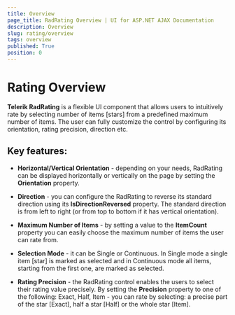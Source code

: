 ```yaml
---
title: Overview
page_title: RadRating Overview | UI for ASP.NET AJAX Documentation
description: Overview
slug: rating/overview
tags: overview
published: True
position: 0
---
```


# Rating Overview

**Telerik RadRating** is a flexible UI component that allows users to intuitively rate by selecting number of items [stars] from a predefined maximum number of items. The user can fully customize the control by configuring its orientation, rating precision, direction etc.

## Key features:

* **Horizontal/Vertical Orientation** - depending on your needs, RadRating can be displayed horizontally or vertically on the page by setting the **Orientation** property.

* **Direction** - you can configure the RadRating to reverse its standard direction using its **IsDirectionReversed** property. The standard direction is from left to right (or from top to bottom if it has vertical orientation).

* **Maximum Number of Items** - by setting a value to the **ItemCount** property you can easily choose the maximum number of items the user can rate from.

* **Selection Mode** - it can be Single or Continuous. In Single mode a single item [star] is marked as selected and in Continuous mode all items, starting from the first one, are marked as selected.

* **Rating Precision** - the RadRating control enables the users to select their rating value precisely. By setting the **Precision** property to one of the following: Exact, Half, Item - you can rate by selecting: a precise part of the star [Exact], half a star [Half] or the whole star [Item].


